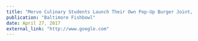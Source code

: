 ```yaml
---
title: "Mervo Culinary Students Launch Their Own Pop-Up Burger Joint, 'Noisy Burger,' at Remington's R. House"
publication: "Baltimore Fishbowl"
date: April 27, 2017
external_link: "http://www.google.com"
---
```

